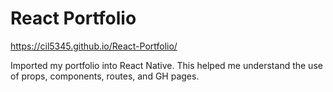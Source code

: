 # React Portfolio
https://cil5345.github.io/React-Portfolio/

Imported my portfolio into React Native. This helped me understand the use of props, components, routes, and GH pages. 